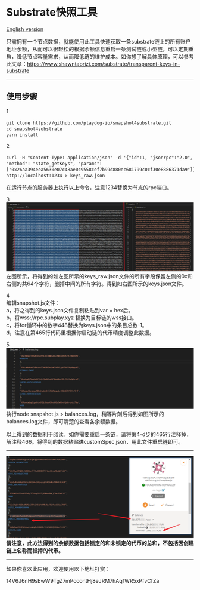 # Substrate快照工具

[English version](https://github.com/playdog-io/snapshot4substrate/blob/main/README_zh.md)

只需拥有一个节点数据，就能使用此工具快速获取一条substrate链上的所有账户地址余额，从而可以很轻松的根据余额信息重启一条测试链或小型链。可以定期重启，降低节点容量需求，从而降低链的维护成本。如你想了解具体原理，可以参考此文章：https://www.shawntabrizi.com/substrate/transparent-keys-in-substrate
***
## 使用步骤

1   
```
git clone https://github.com/playdog-io/snapshot4substrate.git
cd snapshot4substrate
yarn install

```

2  
```
curl -H "Content-Type: application/json" -d '{"id":1, "jsonrpc":"2.0", "method": "state_getKeys", "params": ["0x26aa394eea5630e07c48ae0c9558cef7b99d880ec681799c0cf30e8886371da9"]}' http://localhost:1234 > keys_raw.json
```
在运行节点的服务器上执行以上命令，注意1234替换为节点的rpc端口。

3  
![](images/2021-07-19-17-11-26.png)
左图所示，将得到的如左图所示的keys_raw.json文件的所有字段保留左侧的0x和右侧的共64个字符，删掉中间的所有字符。得到如右图所示的keys.json文件。


4    
编辑snapshot.js文件：  
a，将之得到的keys.json文件复制粘贴到var = hex后。   
b，将wss://rpc.subplay.xyz 替换为目标链的wss接口。    
c，将for循环中的数字448替换为keys.json中的条目总数-1。    
d，注意在第465行代码里根据你启动链的代币精度调整此数据。

5    
![](images/2021-07-19-18-03-23.png)
执行node snapshot.js > balances.log，稍等片刻后得到如图所示的balances.log文件，即可清楚的查看各余额数据。

以上得到的数据利于阅读。如你需要重启一条链，请将第4-d步的465行注释掉，解注释466。将得到的数据粘贴进customSpec.json，用此文件重启链即可。

***

![](images/2021-07-19-18-15-48.png)
**请注意，此方法得到的余额数据包括锁定的和未锁定的代币的总和，不包括因创建链上名称而抵押的代币。**
***
如果你喜欢此应用，欢迎使用以下地址打赏：

14V6J6nH9sEwW9TgZ7mPccontHj8eJRM7hAq1WR5xPfvCfZa